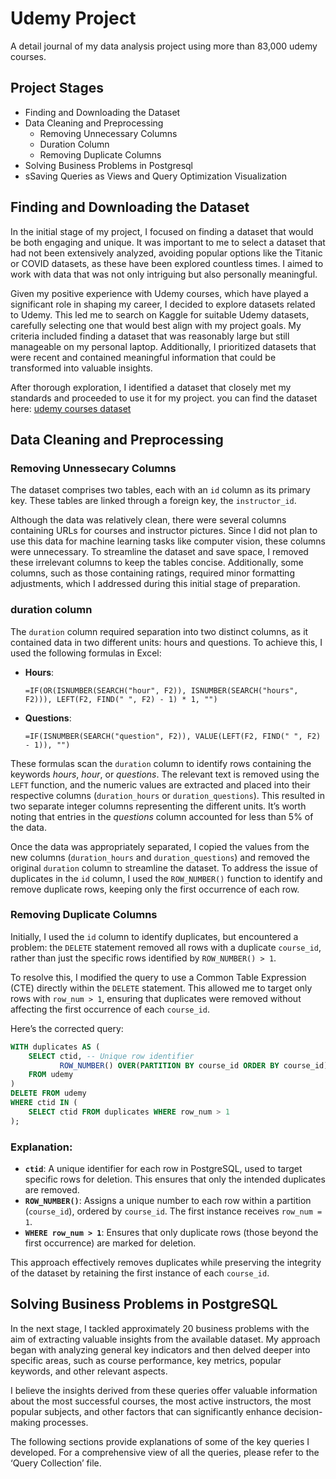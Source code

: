 # Udemy Project
A detail journal of my data analysis project using more than 83,000 udemy courses.

## Project Stages

 - Finding and Downloading the Dataset
 - Data Cleaning and Preprocessing
	 - Removing Unnecessary Columns
	 - Duration Column
	 - Removing Duplicate Columns
 - Solving Business Problems in Postgresql
 - sSaving Queries as Views and Query Optimization Visualization

## Finding and Downloading the Dataset
In the initial stage of my project, I focused on finding a dataset that would be both engaging and unique. It was important to me to select a dataset that had not been extensively analyzed, avoiding popular options like the Titanic or COVID datasets, as these have been explored countless times. I aimed to work with data that was not only intriguing but also personally meaningful.

Given my positive experience with Udemy courses, which have played a significant role in shaping my career, I decided to explore datasets related to Udemy. This led me to search on Kaggle for suitable Udemy datasets, carefully selecting one that would best align with my project goals. My criteria included finding a dataset that was reasonably large but still manageable on my personal laptop. Additionally, I prioritized datasets that were recent and contained meaningful information that could be transformed into valuable insights.

After thorough exploration, I identified a dataset that closely met my standards and proceeded to use it for my project.
you can find the dataset here: [udemy courses dataset](https://www.kaggle.com/datasets/904c62591ed5be22928d131ce1e3a9de792c9d2c136b341582faf82d94a2af35)

## Data Cleaning and Preprocessing

### Removing Unnessecary Columns
The dataset comprises two tables, each with an `id` column as its primary key. These tables are linked through a foreign key, the `instructor_id`.

Although the data was relatively clean, there were several columns containing URLs for courses and instructor pictures. Since I did not plan to use this data for machine learning tasks like computer vision, these columns were unnecessary. To streamline the dataset and save space, I removed these irrelevant columns to keep the tables concise. Additionally, some columns, such as those containing ratings, required minor formatting adjustments, which I addressed during this initial stage of preparation.
### duration column

The `duration` column required separation into two distinct columns, as it contained data in two different units: hours and questions. To achieve this, I used the following formulas in Excel:

-   **Hours**:
    
    ```
    =IF(OR(ISNUMBER(SEARCH("hour", F2)), ISNUMBER(SEARCH("hours", F2))), LEFT(F2, FIND(" ", F2) - 1) * 1, "")  
    
    ```
    
-   **Questions**:
    
    ```
    =IF(ISNUMBER(SEARCH("question", F2)), VALUE(LEFT(F2, FIND(" ", F2) - 1)), "")  
    
    ```
    

These formulas scan the `duration` column to identify rows containing the keywords _hours_, _hour_, or _questions_. The relevant text is removed using the `LEFT` function, and the numeric values are extracted and placed into their respective columns (`duration_hours` or `duration_questions`). This resulted in two separate integer columns representing the different units. It’s worth noting that entries in the _questions_ column accounted for less than 5% of the data.

Once the data was appropriately separated, I copied the values from the new columns (`duration_hours` and `duration_questions`) and removed the original `duration` column to streamline the dataset.
To address the issue of duplicates in the `id` column, I used the `ROW_NUMBER()` function to identify and remove duplicate rows, keeping only the first occurrence of each row.

### Removing Duplicate Columns

Initially, I used the `id` column to identify duplicates, but encountered a problem: the `DELETE` statement removed all rows with a duplicate `course_id`, rather than just the specific rows identified by `ROW_NUMBER() > 1`.

To resolve this, I modified the query to use a Common Table Expression (CTE) directly within the `DELETE` statement. This allowed me to target only rows with `row_num > 1`, ensuring that duplicates were removed without affecting the first occurrence of each `course_id`.

Here’s the corrected query:

```sql
WITH duplicates AS (
    SELECT ctid, -- Unique row identifier
           ROW_NUMBER() OVER(PARTITION BY course_id ORDER BY course_id) AS row_num
    FROM udemy
)
DELETE FROM udemy
WHERE ctid IN (
    SELECT ctid FROM duplicates WHERE row_num > 1
);

```

### Explanation:

-   **`ctid`**: A unique identifier for each row in PostgreSQL, used to target specific rows for deletion. This ensures that only the intended duplicates are removed.
-   **`ROW_NUMBER()`**: Assigns a unique number to each row within a partition (`course_id`), ordered by `course_id`. The first instance receives `row_num = 1`.
-   **`WHERE row_num > 1`**: Ensures that only duplicate rows (those beyond the first occurrence) are marked for deletion.

This approach effectively removes duplicates while preserving the integrity of the dataset by retaining the first instance of each `course_id`.
## Solving Business Problems in PostgreSQL
In the next stage, I tackled approximately 20 business problems with the aim of extracting valuable insights from the available dataset. My approach began with analyzing general key indicators and then delved deeper into specific areas, such as course performance, key metrics, popular keywords, and other relevant aspects.  

I believe the insights derived from these queries offer valuable information about the most successful courses, the most active instructors, the most popular subjects, and other factors that can significantly enhance decision-making processes.  

The following sections provide explanations of some of the key queries I developed. For a comprehensive view of all the queries, please refer to the ‘Query Collection’ file.
